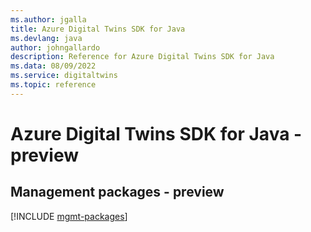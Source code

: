 ```yaml
---
ms.author: jgalla
title: Azure Digital Twins SDK for Java
ms.devlang: java
author: johngallardo
description: Reference for Azure Digital Twins SDK for Java
ms.data: 08/09/2022
ms.service: digitaltwins
ms.topic: reference
---
```

# Azure Digital Twins SDK for Java - preview

## Management packages - preview
[!INCLUDE [mgmt-packages](digital-twins-mgmt-index.md)]